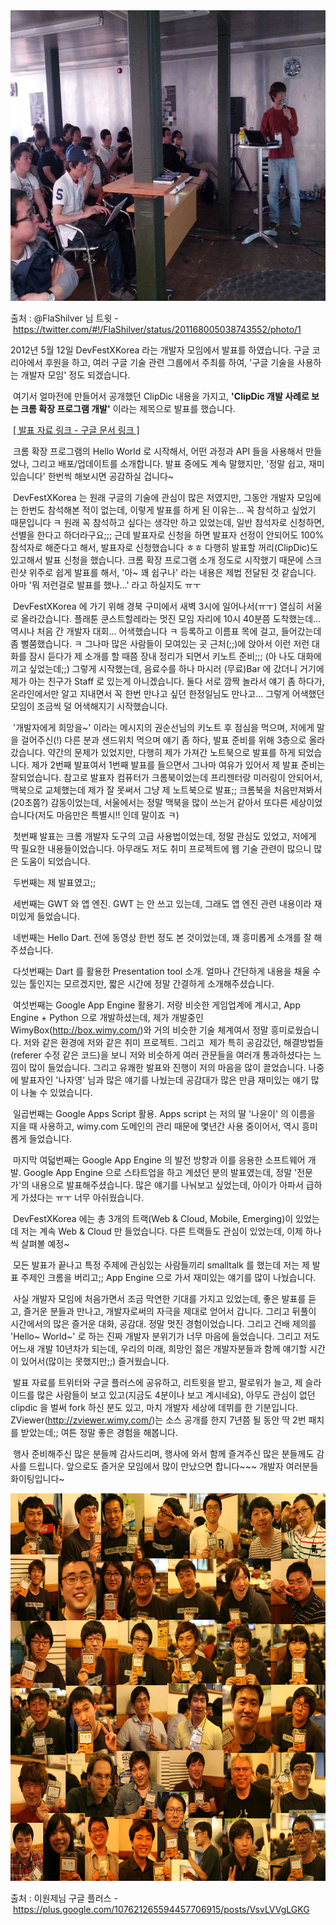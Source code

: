 <img src="AsqxPBkCIAA9NY3.jpg" width="620" height="465" />

출처 : @FlaShilver 님 트윗 - <https://twitter.com/#!/FlaShilver/status/201168005038743552/photo/1>

2012년 5월 12일 DevFestXKorea 라는 개발자 모임에서 발표를 하였습니다. 구글 코리아에서 후원을 하고, 여러 구글 기술 관련 그룹에서 주최를 하여, '구글 기술을 사용하는 개발자 모임' 정도 되겠습니다.

 여기서 얼마전에 만들어서 공개했던 ClipDic 내용을 가지고, **'ClipDic 개발 사례로 보는 크롬 확장 프로그램 개발'** 이라는 제목으로 발표를 했습니다.

 <a href="https://docs.google.com/presentation/d/1e7F8lWyYH6aTNpnrl63_R3OlnjOWWYISr0kOPKBc-Xg/edit" class="tx-link">[ 발표 자료 링크 - 구글 문서 링크 ]</a>

 크롬 확장 프로그램의 Hello World 로 시작해서, 어떤 과정과 API 들을 사용해서 만들었나, 그리고 배포/업데이트를 소개합니다. 발표 중에도 계속 말했지만, '정말 쉽고, 재미있습니다' 한번씩 해보시면 공감하실 겁니다~

 DevFestXKorea 는 원래 구글의 기술에 관심이 많은 저였지만, 그동안 개발자 모임에는 한번도 참석해본 적이 없는데, 이렇게 발표를 하게 된 이유는... 꼭 참석하고 싶었기 때문입니다 ㅋ 원래 꼭 참석하고 싶다는 생각만 하고 있었는데, 일반 참석자로 신청하면, 선별을 한다고 하더라구요;;; 근데 발표자로 신청을 하면 발표자 선정이 안되어도 100% 참석자로 해준다고 해서, 발표자로 신청했습니다 ㅎㅎ 다행히 발표할 꺼리(ClipDic)도 있고해서 발표 신청을 했습니다. 크롬 확장 프로그램 소개 정도로 시작했기 때문에 스크린샷 위주로 쉽게 발표를 해서, '아~ 꽤 쉽구나' 라는 내용은 제법 전달된 것 같습니다. 아마 '뭐 저런걸로 발표를 했나...' 라고 하실지도 ㅠㅜ

 DevFestXKorea 에 가기 위해 경북 구미에서 새벽 3시에 일어나서(ㅠㅜ) 열심히 서울로 올라갔습니다. 플래툰 쿤스트할레라는 멋진 모임 자리에 10시 40분쯤 도착했는데... 역시나 처음 간 개발자 대회... 어색했습니다 ㅋ 등록하고 이름표 목에 걸고, 들어갔는데 좀 뻘쭘했습니다. ㅋ 그나마 많은 사람들이 모여있는 곳 근처(;;)에 앉아서 이런 저런 대화를 잠시 듣다가 제 소개를 할 때쯤 장내 정리가 되면서 키노트 준비;;; (아 나도 대화에 끼고 싶었는데;;) 그렇게 시작했는데, 음료수를 하나 마시러 (무료)Bar 에 갔더니 거기에 제가 아는 친구가 Staff 로 있는게 아니겠습니다. 둘다 서로 깜짝 놀라서 얘기 좀 하다가, 온라인에서만 알고 지내면서 꼭 한번 만나고 싶던 한정일님도 만나고... 그렇게 어색했던 모임이 조금씩 덜 어색해지기 시작했습니다.

 '개발자에게 희망을~' 이라는 메시지의 권순선님의 키노트 후 점심을 먹으며, 저에게 말을 걸어주신(!) 다른 분과 샌드위치 먹으며 얘기 좀 하다, 발표 준비를 위해 3층으로 올라갔습니다. 약간의 문제가 있었지만, 다행히 제가 가져간 노트북으로 발표를 하게 되었습니다. 제가 2번째 발표여서 1번째 발표를 들으면서 그나마 여유가 있어서 제 발표 준비는 잘되었습니다. 참고로 발표자 컴퓨터가 크롬북이었는데 프리젠터랑 미러링이 안되어서, 맥북으로 교체했는데 제가 잘 못써서 그냥 제 노트북으로 발표;; 크롬북을 처음만져봐서(20초쯤?) 감동이었는데, 서울에서는 정말 맥북을 많이 쓰는거 같아서 또다른 세상이었습니다(저도 마음만은 특별시!! 인데 말이죠 ㅋ)

 첫번째 발표는 크롬 개발자 도구의 고급 사용법이었는데, 정말 관심도 있었고, 저에게 딱 필요한 내용들이었습니다. 아무래도 저도 취미 프로젝트에 웹 기술 관련이 많으니 많은 도움이 되었습니다.

 두번째는 제 발표였고;;

 세번째는 GWT 와 앱 엔진. GWT 는 안 쓰고 있는데, 그래도 앱 엔진 관련 내용이라 재미있게 들었습니다.

 네번째는 Hello Dart. 전에 동영상 한번 정도 본 것이었는데, 꽤 흥미롭게 소개를 잘 해주셨습니다.

 다섯번째는 Dart 를 활용한 Presentation tool 소개. 얼마나 간단하게 내용을 채울 수 있는 툴인지는 모르겠지만, 짧은 시간에 정말 간결하게 소개해주셨습니다.

 여섯번째는 Google App Engine 활용기. 저랑 비슷한 게임업계에 계시고, App Engine + Python 으로 개발하셨는데, 제가 개발중인 WimyBox(<a href="http://box.wimy.com/" class="uri" class="tx-link">http://box.wimy.com/</a>)와 거의 비슷한 기술 체계여서 정말 흥미로웠습니다. 저와 같은 환경에 저와 같은 취미 프로젝트. 그리고  제가 특히 공감갔던, 해결방법들(referer 수정 같은 코드)을 보니 저와 비슷하게 여러 관문들을 여러개 통과하셨다는 느낌이 많이 들었습니다. 그리고 유쾌한 발표와 진행이 저의 마음을 많이 끌었습니다. 나중에 발표자인 '나자영' 님과 많은 얘기를 나눴는데 공감대가 많은 만큼 재미있는 얘기 많이 나눌 수 있었습니다.

 일곱번째는 Google Apps Script 활용. Apps script 는 저의 딸 '나윤이' 의 이름을 지을 때 사용하고, wimy.com 도메인의 관리 때문에 몇년간 사용 중이어서, 역시 흥미롭게 들었습니다.

 마지막 여덟번째는 Google App Engine 의 발전 방향과 이를 응용한 소프트웨어 개발. Google App Engine 으로 스타트업을 하고 계셨던 분의 발표였는데, 정말 '전문가'의 내용으로 발표해주셨습니다. 많은 얘기를 나눠보고 싶었는데, 아이가 아파서 급하게 가셨다는 ㅠㅜ 너무 아쉬웠습니다.

 DevFestXKorea 에는 총 3개의 트랙(Web & Cloud, Mobile, Emerging)이 있었는데 저는 계속 Web & Cloud 만 들었습니다. 다른 트랙들도 관심이 있었는데, 이제 하나씩 살펴볼 예정~

 모든 발표가 끝나고 특정 주제에 관심있는 사람들끼리 smalltalk 를 했는데 저는 제 발표 주제인 크롬을 버리고;; App Engine 으로 가서 재미있는 얘기를 많이 나눴습니다.

 사실 개발자 모임에 처음가면서 조금 막연한 기대를 가지고 있었는데, 좋은 발표를 듣고, 즐거운 분들과 만나고, 개발자로써의 자극을 제대로 얻어서 갑니다. 그리고 뒤풀이 시간에서의 많은 즐거운 대화, 공감대. 정말 멋진 경험이었습니다. 그리고 건배 제의를 'Hello~ World~' 로 하는 진짜 개발자 분위기가 너무 마음에 들었습니다. 그리고 저도 어느새 개발 10년차가 되는데, 우리의 미래, 희망인 젊은 개발자분들과 함께 얘기할 시간이 있어서(많이는 못했지만;;) 즐거웠습니다.

 발표 자료를 트위터와 구글 플러스에 공유하고, 리트윗을 받고, 팔로워가 늘고, 제 슬라이드를 많은 사람들이 보고 있고(지금도 4분이나 보고 계시네요), 아무도 관심이 없던 clipdic 을 벌써 fork 하신 분도 있고, 마치 개발자 세상에 데뷔를 한 기분입니다. ZViewer(http://zviewer.wimy.com/)는 소스 공개를 한지 7년쯤 될 동안 딱 2번 패치를 받았는데;; 여튼 정말 좋은 경험을 해봅니다.

 행사 준비해주신 많은 분들께 감사드리며, 행사에 와서 함께 즐겨주신 많은 분들께도 감사를 드립니다. 앞으로도 즐거운 모임에서 많이 만났으면 합니다~~~ 개발자 여러분들 화이팅입니다~

<img src="blog5.jpg" width="620" height="620" />

출처 : 이원제님 구글 플러스 - <https://plus.google.com/107621265594457706915/posts/VsvLVVgLGKG>

 


